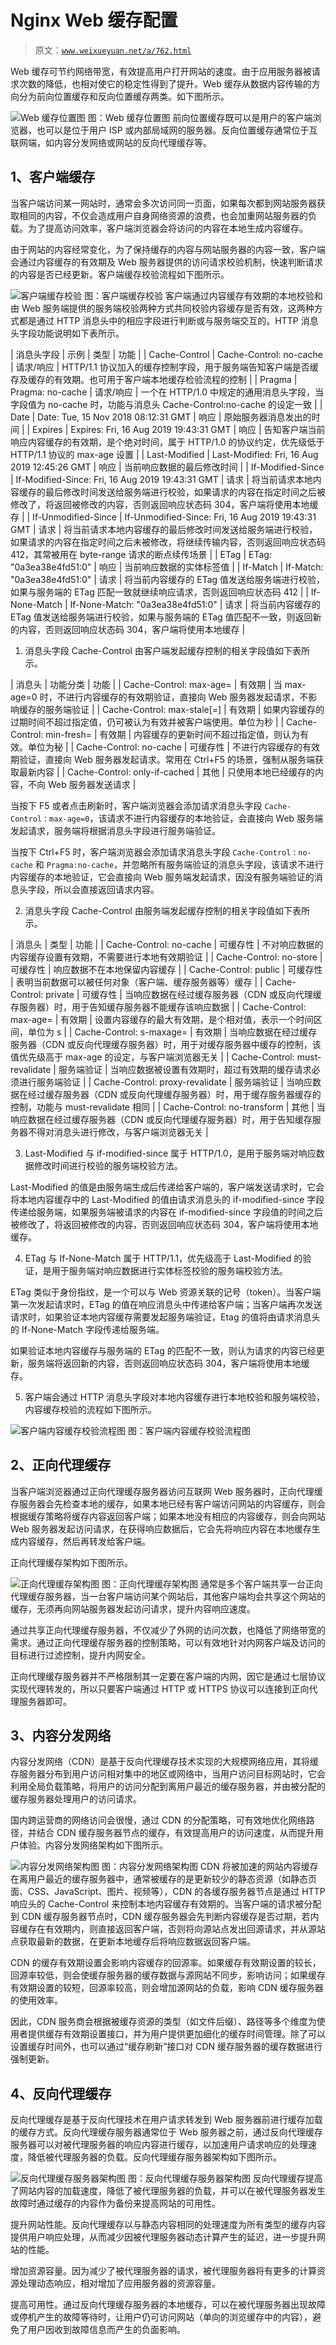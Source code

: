# Nginx Web 缓存配置

> 原文：[`www.weixueyuan.net/a/762.html`](http://www.weixueyuan.net/a/762.html)

Web 缓存可节约网络带宽，有效提高用户打开网站的速度。由于应用服务器被请求次数的降低，也相对使它的稳定性得到了提升。Web 缓存从数据内容传输的方向分为前向位置缓存和反向位置缓存两类。如下图所示。

![Web 缓存位置图](img/20d4f172a9d61d3b95ba6e75db5988ca.png)
图：Web 缓存位置图
前向位置缓存既可以是用户的客户端浏览器，也可以是位于用户 ISP 或内部局域网的服务器。反向位置缓存通常位于互联网端，如内容分发网络或网站的反向代理缓存等。

## 1、客户端缓存

当客户端访问某一网站时，通常会多次访问同一页面，如果每次都到网站服务器获取相同的内容，不仅会造成用户自身网络资源的浪费，也会加重网站服务器的负载。为了提高访问效率，客户端浏览器会将访问的内容在本地生成内容缓存。

由于网站的内容经常变化，为了保持缓存的内容与网站服务器的内容一致，客户端会通过内容缓存的有效期及 Web 服务器提供的访问请求校验机制，快速判断请求的内容是否已经更新。客户端缓存校验流程如下图所示。

![客户端缓存校验](img/e3fae08bc6372da9dfba90ed38731cb2.png)
图：客户端缓存校验
客户端通过内容缓存有效期的本地校验和由 Web 服务端提供的服务端校验两种方式共同校验内容缓存是否有效，这两种方式都是通过 HTTP 消息头中的相应字段进行判断或与服务端交互的。HTTP 消息头字段功能说明如下表所示。

| 消息头字段 | 示例 | 类型 | 功能 |
| Cache-Control | Cache-Control: no-cache | 请求/响应 | HTTP/1.1 协议加入的缓存控制字段，用于服务端告知客户端是否缓存及缓存的有效期。也可用于客户端本地缓存检验流程的控制 |
| Pragma | Pragma: no-cache | 请求/响应 | 一个在 HTTP/1.0 中规定的通用消息头字段，当字段值为 no-cache 时，功能与消息头 Cache-Control:no-cache 的设定一致 |
| Date | Date: Tue, 15 Nov 2018 08:12:31 GMT | 响应 | 原始服务器消息发出的时间 |
| Expires | Expires: Fri, 16 Aug 2019 19:43:31 GMT | 响应 | 告知客户端当前响应内容缓存的有效期，是个绝对时间，属于 HTTP/1.0 的协议约定，优先级低于 HTTP/1.1 协议的 max-age 设置 |
| Last-Modified | Last-Modified: Fri, 16 Aug 2019 12:45:26 GMT | 响应 | 当前响应数据的最后修改时间 |
| If-Modified-Since | If-Modified-Since: Fri, 16 Aug 2019 19:43:31 GMT | 请求 | 将当前请求本地内容缓存的最后修改时间发送给服务端进行校验，如果请求的内容在指定时间之后被修改了，将返回被修改的内容，否则返回响应状态码 304，客户端将使用本地缓存 |
| If-Unmodified-Since | If-Unmodified-Since: Fri, 16 Aug 2019 19:43:31 GMT | 请求 | 将当前请求本地内容缓存的最后修改时间发送给服务端进行校验，如果请求的内容在指定时间之后未被修改，将继续传输内容，否则返回响应状态码 412，其常被用在 byte-range 请求的断点续传场景 |
| ETag | ETag: "0a3ea38e4fd51:0" | 响应 | 当前响应数据的实体标签值 |
| If-Match | If-Match: "0a3ea38e4fd51:0" | 请求 | 将当前内容缓存的 ETag 值发送给服务端进行校验，如果与服务端的 ETag 匹配一致就继续响应请求，否则返回响应状态码 412 |
| If-None-Match | If-None-Match: "0a3ea38e4fd51:0" | 请求 | 将当前内容缓存的 ETag 值发送给服务端进行校验，如果与服务端的 ETag 值匹配不一致，则返回新的内容，否则返回响应状态码 304，客户端将使用本地缓存 |

1) 消息头字段 Cache-Control 由客户端发起缓存控制的相关字段值如下表所示。

| 消息头 | 功能分类 | 功能 |
| Cache-Control: max-age= | 有效期 | 当 max-age=0 时，不进行内容缓存的有效期验证，直接向 Web 服务器发起请求，不影响缓存的服务端验证 |
| Cache-Control: max-stale[=] | 有效期 | 如果内容缓存的过期时间不超过指定值，仍可被认为有效并被客户端使用。单位为秒 |
| Cache-Control: min-fresh= | 有效期 | 内容缓存的更新时间不超过指定值，则认为有效。单位为秘 |
| Cache-Control: no-cache | 可缓存性 | 不进行内容缓存的有效期验证，直接向 Web 服务器发起请求。常用在 Ctrl+F5 的场景，强制从服务端获取最新内容 |
| Cache-Control: only-if-cached | 其他 | 只使用本地已经缓存的内容，不向 Web 服务器发送请求 |

当按下 F5 或者点击刷新时，客户端浏览器会添加请求消息头字段 `Cache-Control：max-age=0`，该请求不进行内容缓存的本地验证，会直接向 Web 服务端发起请求，服务端将根据消息头字段进行服务端验证。

当按下 Ctrl+F5 时，客户端浏览器会添加请求消息头字段 `Cache-Control：no-cache` 和 `Pragma:no-cache`，并忽略所有服务端验证的消息头字段，该请求不进行内容缓存的本地验证，它会直接向 Web 服务端发起请求，因没有服务端验证的消息头字段，所以会直接返回请求内容。

2) 消息头字段 Cache-Control 由服务端发起缓存控制的相关字段值如下表所示。

| 消息头 | 类型 | 功能 |
| Cache-Control: no-cache | 可缓存性 | 不对响应数据的内容缓存设置有效期，不需要进行本地有效期验证 |
| Cache-Control: no-store | 可缓存性 | 响应数据不在本地保留内容缓存 |
| Cache-Control: public | 可缓存性 | 表明当前数据可以被任何对象（客户端、缓存服务器等）缓存 |
| Cache-Control: private | 可缓存性 | 当响应数据在经过缓存服务器（CDN 或反向代理缓存服务器）时，用于告知缓存服务器不能缓存该响应数据 |
| Cache-Control: max-age= | 有效期 | 设置内容缓存的最大有效期，是个相对值，表示一个时间区间，单位为 s |
| Cache-Control: s-maxage= | 有效期 | 当响应数据在经过缓存服务器（CDN 或反向代理缓存服务器）时，用于对缓存服务器中缓存的控制，该值优先级高于 max-age 的设定，与客户端浏览器无关 |
| Cache-Control: must-revalidate | 服务端验证 | 当响应数据被设置有效期时，超过有效期的缓存请求必须进行服务端验证 |
| Cache-Control: proxy-revalidate | 服务端验证 | 当响应数据在经过缓存服务器（CDN 或反向代理缓存服务器）时，用于缓存服务器缓存的控制，功能与 must-revalidate 相同 |
| Cache-Control: no-transform | 其他 | 当响应数据在经过缓存服务器（CDN 或反向代理缓存服务器）时，用于告知缓存服务器不得对消息头进行修改，与客户端浏览器无关 |

3) Last-Modified 与 if-modified-since 属于 HTTP/1.0，是用于服务端对响应数据修改时间进行校验的服务端校验方法。

Last-Modified 的值是由服务端生成后传递给客户端的，客户端发送请求时，它会将本地内容缓存中的 Last-Modified 的值由请求消息头的 if-modified-since 字段传递给服务端，如果服务端被请求的内容在 if-modified-since 字段值的时间之后被修改了，将返回被修改的内容，否则返回响应状态码 304，客户端将使用本地缓存。

4) ETag 与 If-None-Match 属于 HTTP/1.1，优先级高于 Last-Modified 的验证，是用于服务端对响应数据进行实体标签校验的服务端校验方法。

ETag 类似于身份指纹，是一个可以与 Web 资源关联的记号（token）。当客户端第一次发起请求时，ETag 的值在响应消息头中传递给客户端；当客户端再次发送请求时，如果验证本地内容缓存需要发起服务端验证，Etag 的值将由请求消息头的 If-None-Match 字段传递给服务端。

如果验证本地内容缓存与服务端的 ETag 的匹配不一致，则认为请求的内容已经更新，服务端将返回新的内容，否则返回响应状态码 304，客户端将使用本地缓存。

5) 客户端会通过 HTTP 消息头字段对本地内容缓存进行本地校验和服务端校验，内容缓存校验的流程如下图所示。

![客户端内容缓存校验流程图](img/46a2b3ba4c6e07804eca124e395f8af1.png)
图：客户端内容缓存校验流程图

## 2、正向代理缓存

当客户端浏览器通过正向代理缓存服务器访问互联网 Web 服务器时，正向代理缓存服务器会先检查本地的缓存，如果本地已经有客户端访问网站的内容缓存，则会根据缓存策略将缓存内容返回客户端；如果本地没有相应的内容缓存，则会向网站 Web 服务器发起访问请求，在获得响应数据后，它会先将响应内容在本地缓存生成内容缓存，然后再转发给客户端。

正向代理缓存架构如下图所示。

![正向代理缓存架构图](img/99c9bb5572dd2b766c62a0b3a78ffb22.png)
图：正向代理缓存架构图
通常是多个客户端共享一台正向代理缓存服务器，当一台客户端访问某个网站后，其他客户端均会共享这个网站的缓存，无须再向网站服务器发起访问请求，提升内容响应速度。

通过共享正向代理缓存服务器，不仅减少了外网的访问次数，也降低了网络带宽的需求。通过正向代理缓存服务器的控制策略，可以有效地针对内网客户端及访问的目标进行过滤控制，提升内网安全。

正向代理缓存服务器并不严格限制其一定要在客户端的内网，因它是通过七层协议实现代理转发的，所以只要客户端通过 HTTP 或 HTTPS 协议可以连接到正向代理服务器即可。

## 3、内容分发网络

内容分发网络（CDN）是基于反向代理缓存技术实现的大规模网络应用，其将缓存服务器分布到用户访问相对集中的地区或网络中，当用户访问目标网站时，它会利用全局负载策略，将用户的访问分配到离用户最近的缓存服务器，并由被分配的缓存服务器处理用户的访问请求。

国内跨运营商的网络访问会很慢，通过 CDN 的分配策略，可有效地优化网络路径，并结合 CDN 缓存服务器节点的缓存，有效提高用户的访问速度，从而提升用户体验。内容分发网络架构如下图所示。

![内容分发网络架构图](img/21668c4dce270a5ddda03223f9be61ed.png)
图：内容分发网络架构图
CDN 将被加速的网站内容缓存在离用户最近的缓存服务器中，通常被缓存的是更新较少的静态资源（如静态页面、CSS、JavaScript、图片、视频等），CDN 的各缓存服务器节点是通过 HTTP 响应头的 Cache-Control 来控制本地内容缓存有效期的。当客户端的请求被分配到 CDN 缓存服务器节点时，CDN 缓存服务器会先判断内容缓存是否过期，若内容缓存在有效期内，则直接返回客户端，否则将向源站点发出回源请求，并从源站点获取最新的数据，在更新本地缓存后将响应数据返回客户端。

CDN 的缓存有效期设置会影响内容缓存的回源率。如果缓存有效期设置的较长，回源率较低，则会使缓存服务器的缓存数据与源网站不同步，影响访问；如果缓存有效期设置的较短，回源率较高，则会增加源网站的负载，影响 CDN 缓存服务器的使用效率。

因此，CDN 服务商会根据被缓存资源的类型（如文件后缀）、路径等多个维度为使用者提供缓存有效期设置接口，并为用户提供更加细化的缓存时间管理。除了可以设置缓存时间外，也可以通过“缓存刷新”接口对 CDN 缓存服务器的缓存数据进行强制更新。

## 4、反向代理缓存

反向代理缓存是基于反向代理技术在用户请求转发到 Web 服务器前进行缓存加载的缓存方式。反向代理缓存服务器通常位于 Web 服务器之前，通过反向代理缓存服务器可以对被代理服务器的响应内容进行缓存，以加速用户请求响应的处理速度，降低被代理服务器的负载。反向代理缓存服务器架构如下图所示。

![反向代理缓存服务器架构图](img/ba932cef568bd2e31404299161da317d.png)
图：反向代理缓存服务器架构图
反向代理缓存提高了网站内容的加载速度，降低了被代理服务器的负载，并可以在被代理服务器发生故障时通过缓存的内容作为备份来提高网站的可用性。

提升网站性能。反向代理缓存以与静态内容相同的处理速度为所有类型的缓存内容提供用户响应处理，从而减少因被代理服务器动态计算产生的延迟，进一步提升网站的性能。

增加资源容量。因为减少了被代理服务器的请求，被代理服务器将有更多的计算资源处理动态响应，相对增加了应用服务器的资源容量。

提高可用性。通过反向代理缓存服务器的本地缓存，可以在被代理服务器出现故障或停机产生的故障等待时，让用户仍可访问网站（单向的浏览缓存中的内容），避免了用户因收到故障信息而产生的负面影响。